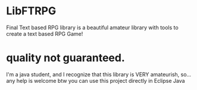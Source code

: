 # LibFTRPG
Final Text based RPG library is a beautiful amateur library with tools to create a text based RPG Game!  

# quality not guaranteed. 
I'm a java student, and I recognize that this library is VERY amateurish, so... any help is welcome
btw you can use this project directly in Eclipse Java


